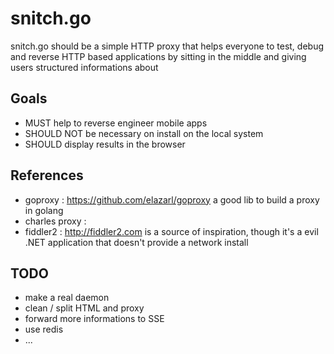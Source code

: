 # snitch.go

snitch.go should be a simple HTTP proxy that helps everyone to test, debug and
reverse HTTP based applications by sitting in the middle and giving users
structured informations about 

## Goals

- MUST help to reverse engineer mobile apps 
- SHOULD NOT be necessary on install on the local system
- SHOULD display results in the browser

## References 

* goproxy : https://github.com/elazarl/goproxy a good lib to build a proxy in
  golang
* charles proxy : 
* fiddler2 : http://fiddler2.com is a source of inspiration, though it's a evil
  .NET application that doesn't provide a network install

## TODO

* make a real daemon
* clean / split HTML and proxy
* forward more informations to SSE
* use redis 
* ...
